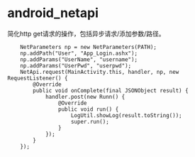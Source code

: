 android_netapi
==============

简化http get请求的操作，包括异步请求/添加参数/路径。


		NetParameters np = new NetParameters(PATH);
		np.addPath("User", "App_Login.ashx");
		np.addParams("UserName", "username");
		np.addParams("UserPwd", "userpwd");
		NetApi.request(MainActivity.this, handler, np, new RequestListener() {
			@Override
			public void onComplete(final JSONObject result) {
				handler.post(new Runn() {
					@Override
					public void run() {
						LogUtil.showLog(result.toString());
						super.run();
					}
				});
			}
		});
